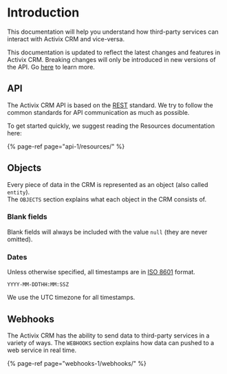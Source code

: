 # Introduction

This documentation will help you understand how third-party services can interact with Activix CRM and vice-versa.

This documentation is updated to reflect the latest changes and features in Activix CRM. Breaking changes will only be introduced in new versions of the API. Go [here](version-information.md) to learn more.

## API

The Activix CRM API is based on the [REST](https://en.wikipedia.org/wiki/Representational_state_transfer) standard. We try to follow the common standards for API communication as much as possible.

To get started quickly, we suggest reading the Resources documentation here:

{% page-ref page="api-1/resources/" %}

## Objects

Every piece of data in the CRM is represented as an object \(also called `entity`\).  
The `OBJECTS` section explains what each object in the CRM consists of.

### Blank fields

Blank fields will always be included with the value `null` \(they are never omitted\).

### Dates

Unless otherwise specified, all timestamps are in [ISO 8601](https://en.wikipedia.org/wiki/ISO_8601) format.

```text
YYYY-MM-DDTHH:MM:SSZ
```

We use the UTC timezone for all timestamps.

## Webhooks

The Activix CRM has the ability to send data to third-party services in a variety of ways. The `WEBHOOKS` section explains how data can pushed to a web service in real time.

{% page-ref page="webhooks-1/webhooks/" %}



